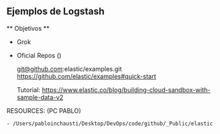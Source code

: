 ## Ejemplos de Logstash ##

** Objetivos **

- Grok
- Oficial Repos ()

    git@github.com:elastic/examples.git 
    https://github.com/elastic/examples#quick-start

    Tutorial:
    https://www.elastic.co/blog/building-cloud-sandbox-with-sample-data-v2



RESOURCES: (PC PABLO)

    - /Users/pabloinchausti/Desktop/DevOps/code/github/_Public/elastic
    

